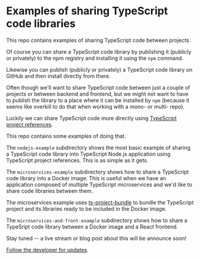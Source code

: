 # Examples of sharing TypeScript code libraries

This repo contains examples of sharing TypeScript code between projects.

Of course you can share a TypeScript code library by publishing it (publicly or privately) to the npm registry and installing it using the `npm` command.

Likewise you can publish (publicly or privately) a TypeScript code library on GitHub and then install directly from there.

Often though we'll want to share TypeScript code between just a couple of projects or between backend and frontend, but we might not want to have to publish the library to a place where it can be installed by `npm` (because it seems like overkill to do that when working with a mono- or multi- repo).

Luckily we can share TypeScript code more directly using [TypeScript project references](https://www.typescriptlang.org/docs/handbook/project-references.html).

This repo contains some examples of doing that.

The `nodejs-example` subdirectory shows the most basic example of sharing a TypeScript code library into TypeScript Node.js application using TypeScript project references. This is as simple as it gets.

The `microservices-example` subdirectory shows how to share a TypeScript code library into a Docker image. This is useful when we have an application composed of multiple TypeScript microservices and we'd like to share code libraries between them.

The microservices example uses [ts-project-bundle](https://github.com/ashleydavis/ts-project-bundle) to bundle the TypeScript project and its libraries ready to be included in the Docker image.

The `microservices-and-front-example` subdirectory shows how to share a TypeSript code library between a Docker image and a React frontend.

Stay tuned -- a live stream or blog post about this will be announce soon!

[Follow the developer for updates](https://twitter.com/ashleydavis75).
